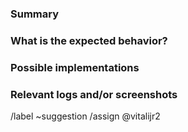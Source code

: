 <!---
Please read this!

Before opening a new issue, make sure to search for keywords in the issues
filtered by the "enhancement" and "suggestion" labels:

- https://gitlab.com/vitalijr2/ukrlatynkabot/-/issues/?label_name%5B%5D=enhancement
- https://gitlab.com/vitalijr2/ukrlatynkabot/-/issues/?label_name%5B%5D=suggestion

and verify the issue you're about to submit isn't a duplicate.
--->

### Summary

<!-- A clear and concise description of what the feature is. -->

### What is the expected behavior?

<!-- Describe what you should see. -->

### Possible implementations

<!-- If you can, link to the line of code that might be responsible for the feature. -->

### Relevant logs and/or screenshots

<!-- Paste any relevant logs - please use code blocks (```) to format console output, logs, and code
 as it's tough to read otherwise. -->

/label ~suggestion
/assign @vitalijr2
